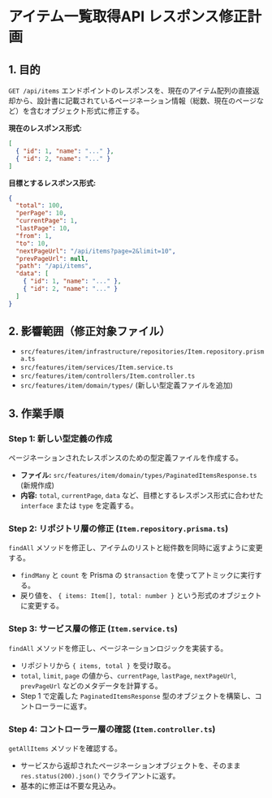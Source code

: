 # アイテム一覧取得API レスポンス修正計画

## 1. 目的

`GET /api/items` エンドポイントのレスポンスを、現在のアイテム配列の直接返却から、設計書に記載されているページネーション情報（総数、現在のページなど）を含むオブジェクト形式に修正する。

**現在のレスポンス形式:**
```json
[
  { "id": 1, "name": "..." },
  { "id": 2, "name": "..." }
]
```

**目標とするレスポンス形式:**
```json
{
  "total": 100,
  "perPage": 10,
  "currentPage": 1,
  "lastPage": 10,
  "from": 1,
  "to": 10,
  "nextPageUrl": "/api/items?page=2&limit=10",
  "prevPageUrl": null,
  "path": "/api/items",
  "data": [
    { "id": 1, "name": "..." },
    { "id": 2, "name": "..." }
  ]
}
```

## 2. 影響範囲（修正対象ファイル）

- `src/features/item/infrastructure/repositories/Item.repository.prisma.ts`
- `src/features/item/services/Item.service.ts`
- `src/features/item/controllers/Item.controller.ts`
- `src/features/item/domain/types/` (新しい型定義ファイルを追加)

## 3. 作業手順

### Step 1: 新しい型定義の作成

ページネーションされたレスポンスのための型定義ファイルを作成する。

- **ファイル:** `src/features/item/domain/types/PaginatedItemsResponse.ts` (新規作成)
- **内容:** `total`, `currentPage`, `data` など、目標とするレスポンス形式に合わせた `interface` または `type` を定義する。

### Step 2: リポジトリ層の修正 (`Item.repository.prisma.ts`)

`findAll` メソッドを修正し、アイテムのリストと総件数を同時に返すように変更する。

- `findMany` と `count` を Prisma の `$transaction` を使ってアトミックに実行する。
- 戻り値を、 `{ items: Item[], total: number }` という形式のオブジェクトに変更する。

### Step 3: サービス層の修正 (`Item.service.ts`)

`findAll` メソッドを修正し、ページネーションロジックを実装する。

- リポジトリから `{ items, total }` を受け取る。
- `total`, `limit`, `page` の値から、`currentPage`, `lastPage`, `nextPageUrl`, `prevPageUrl` などのメタデータを計算する。
- Step 1 で定義した `PaginatedItemsResponse` 型のオブジェクトを構築し、コントローラーに返す。

### Step 4: コントローラー層の確認 (`Item.controller.ts`)

`getAllItems` メソッドを確認する。

- サービスから返却されたページネーションオブジェクトを、そのまま `res.status(200).json()` でクライアントに返す。
- 基本的に修正は不要な見込み。

